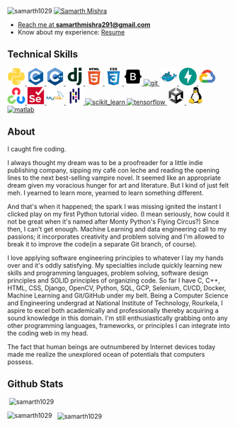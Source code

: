 <p align="left">
    <img src="https://komarev.com/ghpvc/?username=samarth1029&label=Profile%20views&color=0e75b6&style=plastic" alt="samarth1029" />
    <a href="https://www.linkedin.com/in/samarth-mishra-96013821a/" target="blank"><img src="https://img.shields.io/badge/Linkedin-0e76a8?      style=plastic&logo=Linkedin&logoColor=white" alt="Samarth Mishra" />
</p>

- Reach me at **samarthmishra291@gmail.com**
- Know about my experience: [Resume](https://drive.google.com/file/d/1bv1AgoNfTTbeNH4d3Z9WerAE3phKSCMj/view?usp=sharing)

## Technical Skills

<p align="left"> 
  <a href="https://www.python.org/" target="_blank" rel="noreferrer">
    <img src="https://github.com/devicons/devicon/blob/master/icons/python/python-plain.svg" alt="python" width="40" height="40"/>
  </a>
  <a href="https://www.cprogramming.com/" target="_blank" rel="noreferrer"> 
    <img src="https://raw.githubusercontent.com/devicons/devicon/master/icons/c/c-original.svg" alt="c" width="40" height="40"/>
  </a>
  <a href="https://www.w3schools.com/cpp/" target="_blank" rel="noreferrer">
    <img src="https://raw.githubusercontent.com/devicons/devicon/master/icons/cplusplus/cplusplus-original.svg" alt="cplusplus" width="40" height="40"/> 
  </a>
  <a href="https://www.djangoproject.com/" target="_blank" rel="noreferrer"> 
    <img src="https://github.com/devicons/devicon/blob/master/icons/django/django-plain.svg" alt="django" width="40" height="40"/> 
  </a> 
  </a> <a href="https://www.w3.org/html/" target="_blank" rel="noreferrer">
    <img src="https://raw.githubusercontent.com/devicons/devicon/master/icons/html5/html5-original-wordmark.svg" alt="html5" width="40" height="40"/>
  </a> 
  <a href="https://www.w3schools.com/css/" target="_blank" rel="noreferrer">
    <img src="https://raw.githubusercontent.com/devicons/devicon/master/icons/css3/css3-original-wordmark.svg" alt="css3" width="40" height="40"/>
  </a> 
  <a href="https://getbootstrap.com/" target="_blank" rel="noreferrer">
    <img src="https://github.com/devicons/devicon/blob/master/icons/bootstrap/bootstrap-plain.svg" alt="bootstrap" width="40" height="40"/>
  </a> 
  <a href="https://git-scm.com/" target="_blank" rel="noreferrer">
    <img src="https://www.vectorlogo.zone/logos/git-scm/git-scm-icon.svg" alt="git" width="40" height="40"/> 
  <a href="https://www.docker.com/" target="_blank" rel="noreferrer">
    <img src="https://github.com/devicons/devicon/blob/master/icons/docker/docker-original.svg" alt="docker" width="40" height="40"/>
  </a> 
  <a href="https://fastapi.tiangolo.com/" target="_blank" rel="noreferrer">
    <img src="https://github.com/devicons/devicon/blob/master/icons/fastapi/fastapi-original.svg" alt="fastapi" width="40" height="40"/>
  </a> 
  <a href="https://cloud.google.com/" target="_blank" rel="noreferrer">
    <img src="https://github.com/devicons/devicon/blob/master/icons/googlecloud/googlecloud-original.svg" alt="GCP" width="40" height="40"/>
  </a> 
  <a href="https://opencv.org/" target="_blank" rel="noreferrer">
    <img src="https://github.com/devicons/devicon/blob/master/icons/opencv/opencv-original.svg" alt="OpenCV" width="40" height="40"/>
  </a> 
  <a href="https://www.selenium.dev/" target="_blank" rel="noreferrer"> 
    <img src="https://github.com/devicons/devicon/blob/master/icons/selenium/selenium-original.svg" alt="selenium" width="40" height="40"/> 
  </a> 
  <a href="https://www.mysql.com/" target="_blank" rel="noreferrer"> 
    <img src="https://raw.githubusercontent.com/devicons/devicon/master/icons/mysql/mysql-original-wordmark.svg" alt="mysql" width="40" height="40"/> 
  </a> 
  <a href="https://pandas.pydata.org/" target="_blank" rel="noreferrer">
    <img src="https://raw.githubusercontent.com/devicons/devicon/2ae2a900d2f041da66e950e4d48052658d850630/icons/pandas/pandas-original.svg" alt="pandas" width="40" height="40"/> 
  </a>  
  <a href="https://scikit-learn.org/" target="_blank" rel="noreferrer"> 
    <img src="https://upload.wikimedia.org/wikipedia/commons/0/05/Scikit_learn_logo_small.svg" alt="scikit_learn" width="40" height="40"/> 
  </a> 
  <a href="https://www.tensorflow.org" target="_blank" rel="noreferrer"> 
    <img src="https://www.vectorlogo.zone/logos/tensorflow/tensorflow-icon.svg" alt="tensorflow" width="40" height="40"/> 
  </a> 
  <a href="https://unity.com/" target="_blank" rel="noreferrer"> 
    <img src="https://github.com/devicons/devicon/blob/master/icons/unity/unity-original.svg" alt="unity" width="40" height="40"/> 
  </a> 
  <a href="https://www.linux.org/" target="_blank" rel="noreferrer"> 
    <img src="https://raw.githubusercontent.com/devicons/devicon/master/icons/linux/linux-original.svg" alt="linux" width="40" height="40"/> 
  </a>
  <a href="https://www.mathworks.com/" target="_blank" rel="noreferrer">
    <img src="https://upload.wikimedia.org/wikipedia/commons/2/21/Matlab_Logo.png" alt="matlab" width="40" height="40"/> 
  </a> 
</p>

## About

<p>
  I caught fire coding.

  I always thought my dream was to be a proofreader for a little indie publishing company, sipping my café con leche and reading the opening lines to the next best-selling vampire novel. It seemed like an appropriate dream given my voracious hunger for art and literature. But I kind of just felt meh. I yearned to learn more, yearned to learn something different.

  And that's when it happened; the spark I was missing ignited the instant I clicked play on my first Python tutorial video. (I mean seriously, how could it not be great when it's named after Monty Python's Flying Circus?) Since then, I can't get enough. Machine Learning and data engineering call to my passions; it incorporates creativity and problem solving and I'm allowed to break it to improve the code(in a separate Git branch, of course).

  I love applying software engineering principles to whatever I lay my hands over and it's oddly satisfying. My specialties include quickly learning new skills and programming languages, problem solving, software design principles and SOLID principles of organizing code. So far I have C, C++, HTML, CSS, Django, OpenCV, Python, SQL, GCP, Selenium, CI/CD, Docker, Machine Learning and Git/GitHub under my belt. Being a Computer Science and Engineering undergrad at National Institute of Technology, Rourkela, I aspire to excel both academically and professionally thereby acquiring a sound knowledge in this domain. I'm still enthusiastically grabbing onto any other programming languages, frameworks, or principles I can integrate into the coding web in my head.

  The fact that human beings are outnumbered by Internet devices today made me realize the unexplored ocean of potentials that computers possess.
</p>


## Github Stats


<p>&nbsp;<img align="center" src="https://github-readme-stats.vercel.app/api/top-langs?username=samarth1029&show_icons=true&locale=en&layout=compact" alt="samarth1029" /></p>

<p>
  &nbsp;<img align="left" src="https://streak-stats.demolab.com/?user=samarth1029&theme=holi-theme"alt="samarth1029"/>
  &nbsp;<img align="center" src="https://github-readme-stats.vercel.app/api?username=samarth1029&show_icons=true&theme=radical" alt="samarth1029"/>
</p>



